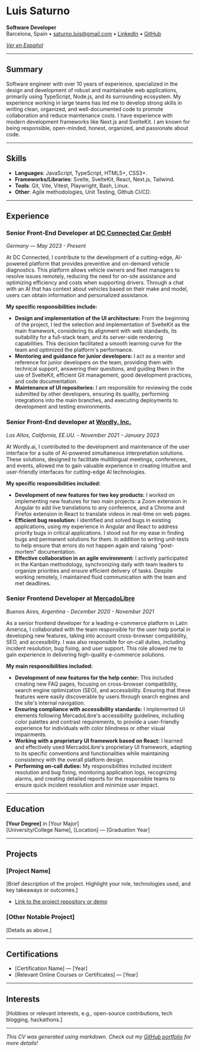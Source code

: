 # Luis Saturno

**Software Developer**  
Barcelona, Spain •
[saturno.luis@gmail.com](mailto:saturno.luis@gmail.com) •
[LinkedIn](https://www.linkedin.com/in/saturnoluis) •
[GitHub](https://github.com/saturnoluis)

*[Ver en Español](https://github.com/saturnoluis/personal-cv/tree/main/es)*

---

## Summary

Software engineer with over 10 years of experience, specialized in the design
and development of robust and maintainable web applications, primarily using
TypeScript, Node.js, and its surrounding ecosystem. My experience working in
large teams has led me to develop strong skills in writing clean, organized, and
well-documented code to promote collaboration and reduce maintenance costs. I
have experience with modern development frameworks like Next.js and SvelteKit. I
am known for being responsible, open-minded, honest, organized, and passionate
about code.

---

## Skills
- **Languages**: JavaScript, TypeScript, HTML5+, CSS3+.
- **Frameworks/Libraries**: Svelte, SvelteKit, React, Next.js, Tailwind.
- **Tools**: Git, Vite, Vitest, Playwright, Bash, Linux.
- **Other**: Agile methodologies, Unit Testing, Github CI/CD.

---

## Experience

### Senior Front-End Developer at [DC Connected Car GmbH](https://www.dc-connected.de/en)
*Germany* — *May 2023 - Present*

At DC Connected, I contribute to the development of a cutting-edge, AI-powered
platform that provides preventive and on-demand vehicle diagnostics. This
platform allows vehicle owners and fleet managers to resolve issues remotely,
reducing the need for on-site assistance and optimizing efficiency and costs
when supporting drivers. Through a chat with an AI that has context about
vehicles based on their make and model, users can obtain information and
personalized assistance.

**My specific responsibilities include:**

* **Design and implementation of the UI architecture:** From the beginning of the
  project, I led the selection and implementation of SvelteKit as the main
  framework, considering its alignment with web standards, its suitability for a
  full-stack team, and its server-side rendering capabilities. This decision
  facilitated a smooth learning curve for the team and optimized the platform's
  performance.
* **Mentoring and guidance for junior developers:** I act as a mentor and reference
  for junior developers on the team, providing them with technical support,
  answering their questions, and guiding them in the use of SvelteKit, efficient
  Git management, good development practices, and code documentation.
* **Maintenance of UI repositories:** I am responsible for reviewing the code
  submitted by other developers, ensuring its quality, performing integrations
  into the main branches, and executing deployments to development and testing
  environments.

### Senior Front-End developer at [Wordly. Inc.](https://www.wordly.ai/)
*Los Altos, California, EE.UU.* - *November 2021 - January 2023*

At Wordly.ai, I contributed to the development and maintenance of the user
interface for a suite of AI-powered simultaneous interpretation solutions. These
solutions, designed to facilitate multilingual meetings, conferences, and
events, allowed me to gain valuable experience in creating intuitive and
user-friendly interfaces for cutting-edge AI technologies.

**My specific responsibilities included:**

* **Development of new features for two key products:** I worked on implementing
  new features for two main projects: a Zoom extension in Angular to add live
  translations to any conference, and a Chrome and Firefox extension in React to
  translate videos in real-time on web pages.
* **Efficient bug resolution:** I identified and solved bugs in existing
  applications, using my experience in Angular and React to address priority bugs
  in critical applications. I stood out for my ease in finding bugs and permanent
  solutions for them. In addition to writing unit-tests to help ensure that errors
  do not happen again and raising "post-mortem" documentation.
* **Effective collaboration in an agile environment:** I actively participated
  in the Kanban methodology, synchronizing daily with team leaders to organize
  priorities and ensure efficient delivery of tasks. Despite working remotely, I
  maintained fluid communication with the team and met deadlines.

### Senior Frontend Developer at [MercadoLibre](https://mercadolibre.com.ar)
*Buenos Aires, Argentina* - *December 2020 - November 2021*

As a senior frontend developer for a leading e-commerce platform in Latin
America, I collaborated with the team responsible for the user help portal in
developing new features, taking into account cross-browser compatibility, SEO,
and accessibility. I was also responsible for on-call duties, including incident
resolution, bug fixing, and user support. This role allowed me to gain
experience in delivering high-quality e-commerce solutions.

**My main responsibilities included:**

* **Development of new features for the help center:** This included creating
  new FAQ pages, focusing on cross-browser compatibility, search engine
  optimization (SEO), and accessibility. Ensuring that these features were easily
  discoverable by users through search engines and the site's internal navigation.
* **Ensuring compliance with accessibility standards:** I implemented UI
  elements following MercadoLibre's accessibility guidelines, including color
  palettes and contrast requirements, to provide a user-friendly experience for
  individuals with color blindness or other visual impairments.
* **Working with a proprietary UI framework based on React:** I learned and
  effectively used MercadoLibre's proprietary UI framework, adapting to its
  specific conventions and functionalities while maintaining consistency with the
  overall platform design.
* **Performing on-call duties:** My responsibilities included incident
  resolution and bug fixing, monitoring application logs, recognizing alarms, and
  creating detailed reports for the responsible teams to ensure quick incident
  resolution and minimize user impact.

---

## Education
**[Your Degree]** in [Your Major]  
[University/College Name], [Location] — [Graduation Year]

---

## Projects
### [Project Name]
[Brief description of the project. Highlight your role, technologies used, and key takeaways or outcomes.]
- [Link to the project repository or demo](#)

### [Other Notable Project]
[Details as above.]

---

## Certifications
- [Certification Name] — [Year]
- [Relevant Online Courses or Certificates] — [Year]

---

## Interests
[Hobbies or relevant interests, e.g., open-source contributions, tech blogging, hackathons.]

---

*This CV was generated using markdown. Check out my [GitHub portfolio](https://github.com/yourusername) for more details!*
